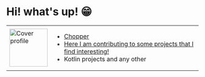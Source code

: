 # Hi! what's up! 😁

<table >
  <tr>
    <td>
      <a href="https://github.com/ttony2chopper" target="_blank">
        <img width="100px" src="https://avatars.githubusercontent.com/u/156493704?v=4" alt="Cover profile">
      </a>
      </figure>
    </td>
    <td>
      <ul>
        <li>
          <a href="https://github.com/ttony2chopper">Chopper</a>
        </li>
        <li>
           <a href="https://github.com/ttony2chopper" target="_blank">
              Here I am contributing to some projects that I find interesting!
           </a>
        </li>
        <li>
          Kotlin projects and any other
        </li>
      </ul>
    </td>
  </tr>  
</table>

<!--
<h1 align="center">Olá, eu sou Daniel Rocha <img src="https://raw.githubusercontent.com/dannRocha/dannRocha/master/assets/img/hi.gif" width=40></h1>
<h3 align="center">Graduando em Sistema de Informação</h3>

<p align="center">
  <i>clique nos badges abaixo</i>
  <br/>
  <a href="https://www.linkedin.com/in/dann-rocha/" target="_blank"><img src="https://github.com/dannRocha/dannRocha/blob/master/assets/img/linkedin.svg" alt="LinkedIn"></a>
  <a href="https://dev.to/dannRocha" target="_blank"><img src="https://github.com/dannRocha/dannRocha/blob/master/assets/img/dev.svg" alt="DEV.to"></a>
  <a href="https://replit.com/@dannRocha/" target="_blank"><img src="https://github.com/dannRocha/dannRocha/blob/master/assets/img/replit.svg" alt="Replit"></a>
  <a href="https://gitlab.com/dannRocha" target="_blank"><img src="https://github.com/dannRocha/dannRocha/blob/master/assets/img/gitlab.svg" alt="Gitlab"/></a>
  <a href="mailto:rochadaniel@acad.ifma.edu.br"><img src="https://github.com/dannRocha/dannRocha/blob/master/assets/img/gmail.svg" alt="Gmail"/></a>

  -->
  <!-- <a href="#"><img src="https://komarev.com/ghpvc/?username=dannRocha&style=flat-square&label=Views&color=blueviolet"/></a>
</p>

- ***:mailbox: Chama aí: rochadaniel@acad.ifma.edu.br***<br/>
&nbsp;&nbsp;&nbsp;&nbsp;&nbsp; :email: : "***What's up***".

- ***:seedling: O que estou aprendendo:*** *Android*:iphone:, Inglês:tongue: e qualquer coisa que achar interessante :astonished: <br/>
-->
<!--
&nbsp;&nbsp;&nbsp;&nbsp;&nbsp;As vezes gosto de ***"tentar"*** clonar alguns games 2D.


- ***:seedling: O que estou aprendendo:*** *Java*:coffee:, *SQL*:file_folder:, *Web*:earth_americas: e Inglês:tongue:<br/>
&nbsp;&nbsp;&nbsp;&nbsp;&nbsp;As vezes gosto de ***"tentar"*** clonar alguns games 2D.


- ***:massage: Hobbies:*** *Música*:guitar:, *Ler*:book:<br/>
&nbsp;&nbsp;&nbsp;&nbsp;&nbsp;E também gosto de séries do hemisfério oriental:japanese_ogre:.
-->

<!--
<div>
<img alt="DannRocha's github stats" src="https://github-readme-stats.vercel.app/api?username=dannrocha&theme=light&include_all_commits=true&count_private=true&show_icons=true&title_color=6e40c9&icon_color=6e40c9" height="160em" />

 <img alt="Top Langs" src="https://github-readme-stats.vercel.app/api/top-langs/?username=dannrocha&theme=light&layout=compact&show_icons=true&title_color=6e40c9&icon_color=6e40c9)](https://github.com/anuraghazra/github-readme-stats" height="160em" />
</div>
-->
<!-- ![Anurag's github stats](https://github-readme-stats.vercel.app/api?username=dannrocha&theme=light&count_private=true&show_icons=true&title_color=6e40c9&icon_color=6e40c9&line_height=20) -->
<!-- [![Top Langs](https://github-readme-stats.vercel.app/api/top-langs/?username=dannrocha&theme=light&layout=compact&show_icons=true&title_color=6e40c9&icon_color=6e40c9)](https://github.com/anuraghazra/github-readme-stats) -->

<!--

## :computer: Linguagens e ferramentas

<p>
  <img src="https://github.com/dannRocha/dannRocha/blob/master/assets/img/java.svg" alt="Java" />
  <img src="https://github.com/dannRocha/dannRocha/blob/master/assets/img/nodejs.svg" alt="Node.js" />
  <img src="https://github.com/dannRocha/dannRocha/blob/master/assets/img/javascript.svg" alt="JavaScript" />
  <img src="https://github.com/dannRocha/dannRocha/blob/master/assets/img/sql.svg" alt="SQL" />
  <img src="https://github.com/dannRocha/dannRocha/blob/master/assets/img/react.svg" alt="React" />
  <img src="https://github.com/dannRocha/dannRocha/blob/master/assets/img/git.svg" alt="Git" />
  <img src="https://github.com/dannRocha/dannRocha/blob/master/assets/img/github.svg" alt="Github" />
  <img src="https://github.com/dannRocha/dannRocha/blob/master/assets/img/linux.svg" alt="Linux" />
  <img src="https://github.com/dannRocha/dannRocha/blob/master/assets/img/vscode.svg" alt="Vs Code"/>
  <img src="https://github.com/dannRocha/dannRocha/blob/master/assets/img/html.svg" alt="HTML" />
  <img src="https://github.com/dannRocha/dannRocha/blob/master/assets/img/css.svg" alt="CSS" />
  <img src="https://github.com/dannRocha/dannRocha/blob/master/assets/img/c.svg" alt="C" />
  <img src="https://github.com/dannRocha/dannRocha/blob/master/assets/img/terminal.svg" alt="Terminal" />
  <img src="https://github.com/dannRocha/dannRocha/blob/master/assets/img/micro.svg" alt="Micro Editor" />
  <img src="https://github.com/dannRocha/dannRocha/blob/master/assets/img/firefox.svg" alt="Firefox" />
  <img src="https://github.com/dannRocha/dannRocha/blob/master/assets/img/chrome.svg" alt="Chrome" />
  <img src="https://github.com/dannRocha/dannRocha/blob/master/assets/img/shell.svg" alt="Shell" />  
</p>

Exemplo
[![Watch the video](https://img.youtube.com/vi/HzJU_mVvpwU/maxresdefault.jpg)](https://www.youtube.com/watch?v=HzJU_mVvpwU)
[![Watch the video](https://img.youtube.com/vi/VIDEO_ID/maxresdefault.jpg)](VIDEO_URL)


## :bar_chart: Estatísticas

<p align="center">
  <img src="https://github-readme-stats.vercel.app/api?username=dannrocha&show_icons=true&count_pri vate=true" /> 
  <img src="https://github-readme-stats.vercel.app/api/top-langs/?username=dannRocha&layout=compact" />
</p>



## Shields
Java:       http://img.shields.io/badge/Java-%230077B6.svg?&style=flat-square&logo=java&logoColor=white&color=1d6074&labelColor=e46901
Node:       http://img.shields.io/badge/Node.js-%230077B6.svg?&style=flat-square&logo=node.js&logoColor=white&color=60975a&labelColor=313131
JavaScript: http://img.shields.io/badge/JavaScript-%230077B6.svg?&style=flat-square&logo=javascript&logoColor=white&color=000&labelColor=efd81d
SQL:        http://img.shields.io/badge/SQL-%230077B6.svg?&style=flat-square&logo=postgresql&logoColor=white&color=000&labelColor=336791
React:      http://img.shields.io/badge/React-%230077B6.svg?&style=flat-square&logo=react&logoColor=5ed4f4&color=5ed4f4&labelColor=000
Git:        http://img.shields.io/badge/Git-%230077B6.svg?&style=flat-square&logo=git&logoColor=white&color=3f2f00&labelColor=e94e31
Github:	    http://img.shields.io/badge/Github-%230077B6.svg?&style=flat-square&logo=github&logoColor=white&color=23282c&labelColor=23282c
Linux:      http://img.shields.io/badge/Linux-%230077B6.svg?&style=flat-square&logo=linux&logoColor=white&color=f5ab01&labelColor=23282c
VsCode:     http://img.shields.io/badge/VS%20Code-%230077B6.svg?&style=flat-square&logo=visual-studio-code&logoColor=0076c6&color=000&labelColor=000
npm:       http://img.shields.io/badge/NPM-%230077B6.svg?&style=flat-square&logo=npm&logoColor=white&color=c12127&labelColor=000
HTML5:     http://img.shields.io/badge/HTML-%230077B6.svg?&style=flat-square&logo=html5&logoColor=white&color=e54c21&labelColor=f16524
CSS3:      http://img.shields.io/badge/CSS-%230077B6.svg?&style=flat-square&logo=css3&logoColor=white&color=396dc0&labelColor=57a7e4
C:         http://img.shields.io/badge/Programming%20language-%230077B6.svg?&style=flat-square&logo=c&logoColor=white&color=396dc0&labelColor=57a7e4
Shell:     http://img.shields.io/badge/Shell-%230077B6.svg?&style=flat-square&logo=shell&logoColor=white&color=4fa22f&labelColor=292f35
Firefox:   http://img.shields.io/badge/Firefox-%230077B6.svg?&style=flat-square&logo=firefox-browser&logoColor=white&color=f5ab37&labelColor=f73b42
Chrome:    http://img.shields.io/badge/Chrome-%230077B6.svg?&style=flat-square&logo=google-chrome&logoColor=#039433&color=c60031&labelColor=0094f7


**dannRocha/dannRocha** is a ✨ _special_ ✨ repository because its `README.md` (this file) appears on your GitHub profile.

Here are some ideas to get you started:

- 🔭 I’m currently working on ...
- 🌱 I’m currently learning ...
- 👯 I’m looking to collaborate on ...
- 🤔 I’m looking for help with ...
- 💬 Ask me about ...
- 📫 How to reach me: ...
- 😄 Pronouns: ...
- ⚡ Fun fact: ...
-->
